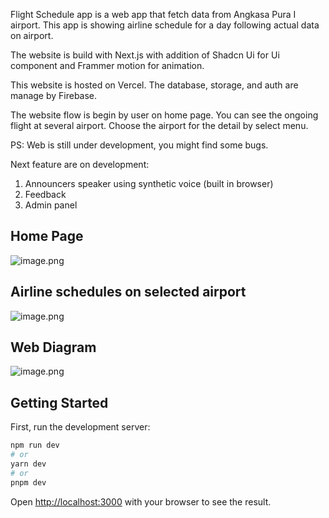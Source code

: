 Flight Schedule app is a web app that fetch data from Angkasa Pura I airport. This app is showing airline schedule for a day following actual data on airport.

The website is build with Next.js with addition of Shadcn Ui for Ui component and Frammer motion for animation.

This website is hosted on Vercel. The database, storage, and auth are manage by Firebase. 

The website flow is begin by user on home page. You can see the ongoing flight at several airport. Choose the airport for the detail by select menu.



PS: Web is still under development, you might find some bugs. 

Next feature are on development:

1. Announcers speaker using synthetic voice (built in browser)
2. Feedback
3. Admin panel 



## Home Page

![image.png](https://eraser.imgix.net/workspaces/5ypGkJqCdS9BDO1tUUFt/5H4XZbeVQHQH81QS9UH5MYYkYgo2/oVgkVQx_pbosUIs6wa7LX.png?ixlib=js-3.7.0 "image.png")



## Airline schedules on selected airport 

![image.png](https://eraser.imgix.net/workspaces/5ypGkJqCdS9BDO1tUUFt/5H4XZbeVQHQH81QS9UH5MYYkYgo2/PtcrIBVtwboABz7_flgcT.png?ixlib=js-3.7.0 "image.png")



## Web Diagram

![image.png](https://eraser.imgix.net/workspaces/5ypGkJqCdS9BDO1tUUFt/5H4XZbeVQHQH81QS9UH5MYYkYgo2/SP1hDVm3rgSEKIOFNdb5X.png?ixlib=js-3.7.0 "image.png")


## Getting Started

First, run the development server:

```bash
npm run dev
# or
yarn dev
# or
pnpm dev
```

Open [http://localhost:3000](http://localhost:3000) with your browser to see the result.